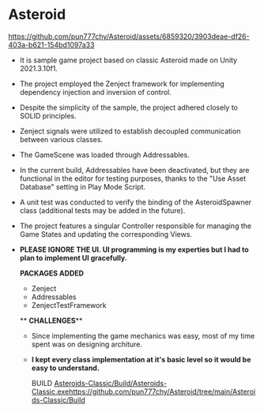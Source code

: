 # Asteroid

https://github.com/pun777chy/Asteroid/assets/6859320/3903deae-df26-403a-b621-154bd1097a33

- It is sample game project based on classic Asteroid made on Unity 2021.3.10f1.
- The project employed the Zenject framework for implementing dependency injection and inversion of control.
- Despite the simplicity of the sample, the project adhered closely to SOLID principles.
- Zenject signals were utilized to establish decoupled communication between various classes.
- The GameScene was loaded through Addressables.
- In the current build, Addressables have been deactivated, but they are functional in the editor for testing purposes, thanks to the "Use Asset Database" setting in Play Mode Script.
- A unit test was conducted to verify the binding of the AsteroidSpawner class (additional tests may be added in the future).
- The project features a singular Controller responsible for managing the Game States and updating the corresponding Views.
- ****PLEASE IGNORE THE UI. UI programming is my experties but I had to plan to implement UI gracefully.****


   **PACKAGES ADDED**
  - Zenject
  - Addressables
  - ZenjectTestFramework

  ** **CHALLENGES****
  - Since implementing the game mechanics was easy, most of my time spent was on designing architure.
  - **I kept every class implementation at it's basic level so it would be easy to understand.**

      BUILD
   [ Asteroids-Classic/Build/Asteroids-Classic.exe](https://github.com/pun777chy/Asteroid/tree/main/Asteroids-Classic/Build)https://github.com/pun777chy/Asteroid/tree/main/Asteroids-Classic/Build



